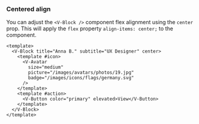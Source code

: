 ### Centered align

You can adjust the `<V-Block />` component flex alignment
using the `center` prop. This will apply the `flex` property
`align-items: center;` to the component.

<!--code-->

```vue
<template>
  <V-Block title="Anna B." subtitle="UX Designer" center>
    <template #icon>
      <V-Avatar
        size="medium"
        picture="/images/avatars/photos/19.jpg"
        badge="/images/icons/flags/germany.svg"
      />
    </template>
    <template #action>
      <V-Button color="primary" elevated>View</V-Button>
    </template>
  </V-Block>
</template>
```

<!--/code-->

<!--example-->

<div class="field">
  <div class="control">
    <div class="l-card">
      <V-Block title="Anna B." subtitle="UX Designer" center>
        <template #icon>
          <V-Avatar
            size="medium"
            picture="/images/avatars/photos/19.jpg"
            badge="/images/icons/flags/germany.svg"
          />
        </template>
        <template #action>
          <V-Button color="primary" elevated>View</V-Button>
        </template>
      </V-Block>
    </div>
  </div>
</div>

<!--/example-->
